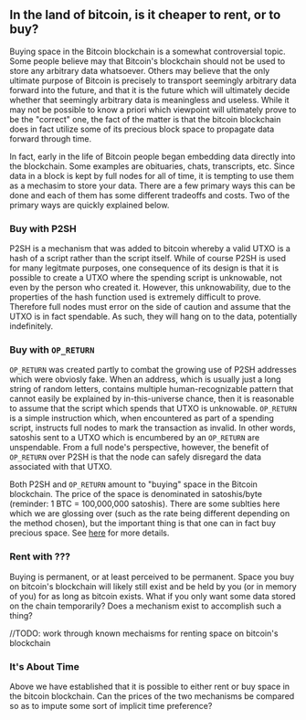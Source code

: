## In the land of bitcoin, is it cheaper to rent, or to buy?

Buying space in the Bitcoin blockchain is a somewhat controversial topic. Some people believe may that Bitcoin's blockchain should not be used to store any arbitrary data whatsoever. Others may believe that the only ultimate purpose of Bitcoin is precisely to transport seemingly arbitrary data forward into the future, and that it is the future which will ultimately decide whether that seemingly arbitrary data is meaningless and useless. While it may not be possible to know a priori which viewpoint will ultimately prove to be the "correct" one, the fact of the matter is that the bitcoin blockchain does in fact utilize some of its precious block space to propagate data forward through time.

In fact, early in the life of Bitcoin people began embedding data directly into the blockchain. Some examples are obituaries, chats, transcripts, etc. Since data in a block is kept by full nodes for all of time, it is tempting to use them as a mechasim to store your data. There are a few primary ways this can be done and each of them has some different tradeoffs and costs. Two of the primary ways are quickly explained below.

### Buy with P2SH

P2SH is a mechanism that was added to bitcoin whereby a valid UTXO is a hash of a script rather than the script itself. While of course P2SH is used for many legitmate purposes, one consequence of its design is that it is possible to create a UTXO where the spending script is unknowable, not even by the person who created it. However, this unknowability, due to the properties of the hash function used is extremely difficult to prove. Therefore full nodes must error on the side of caution and assume that the UTXO is in fact spendable. As such, they will hang on to the data, potentially indefinitely.

### Buy with `OP_RETURN`

`OP_RETURN` was created partly to combat the growing use of P2SH addresses which were obviosly fake. When an address, which is usually just a long string of random letters, contains multiple human-recognizable pattern that cannot easily be explained by in-this-universe chance, then it is reasonable to assume that the script which spends that UTXO is unknowable. `OP_RETURN` is a simple instruction which, when encountered as part of a spending script, instructs full nodes to mark the transaction as invalid. In other words, satoshis sent to a UTXO which is encumbered by an `OP_RETURN` are unspendable. From a full node's perspective, however, the benefit of `OP_RETURN` over P2SH is that the node can safely disregard the data associated with that UTXO.

Both P2SH and `OP_RETURN` amount to "buying" space in the Bitcoin blockchain. The price of the space is denominated in satoshis/byte (reminder: 1 BTC = 100,000,000 satoshis). There are some sublties here which we are glossing over (such as the rate being different depending on the method chosen), but the important thing is that one can in fact buy precious space. See [here](https://learnmeabitcoin.com/guide/nulldata) for more details.

### Rent with ???

Buying is permanent, or at least perceived to be permanent. Space you buy on bitcoin's blockchain will likely still exist and be held by you (or in memory of you) for as long as bitcoin exists. What if you only want some data stored on the chain temporarily? Does a mechanism exist to accomplish such a thing? 

//TODO: work through known mechaisms for renting space on bitcoin's blockchain

### It's About Time

Above we have established that it is possible to either rent or buy space in the bitcoin blockchain. Can the prices of the two mechanisms be compared so as to impute some sort of implicit time preference?


